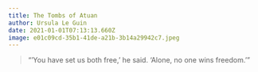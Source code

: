 ```yaml
---
title: The Tombs of Atuan
author: Ursula Le Guin
date: 2021-01-01T07:13:13.660Z
image: e01c09cd-35b1-41de-a21b-3b14a29942c7.jpeg
---
```

> “’You have set us both free,’ he said. ‘Alone, no one wins freedom.’”